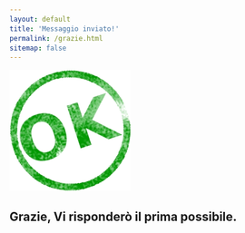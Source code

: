 ```yaml
---
layout: default
title: 'Messaggio inviato!'
permalink: /grazie.html
sitemap: false
---
```

![Ok messaggio inviato](/img/ok.png  "messaggio inviato con successo - Grazie")

## Grazie, Vi risponderò il prima possibile.
